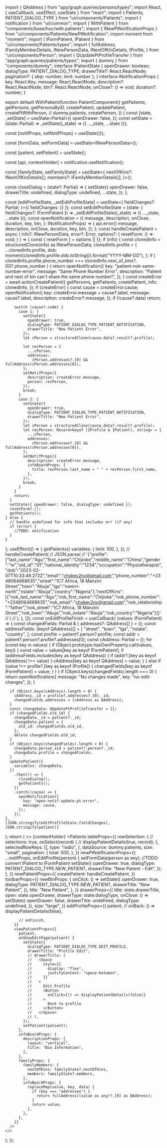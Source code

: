 import { QAddress } from "app/graph.queries/persons/types";
import React, { useCallback, useEffect, useState } from "react";
import { Patients, PATIENT_DIALOG_TYPE } from "ui/components/Patients";
import { notification } from "ui/common";
import { WithPatient } from "components/base/hoc/with.patients";
import { INewPtNotificationProps } from "ui/components/Patients/NewPtNotification";
import moment from "moment";
import { IFormPatient, IPatient } from "ui/components/Patients/types";
import {
  fullAddress,
  IFamilyMemberDetails,
  INewPersonData,
  INextOfKinDetails,
  IProfile,
} from "ui/components/Person";
import { QUpdatePtProfileTransfer } from "app/graph.queries/patients/types";
import { dummy } from "components/dummy";
interface IPatientState {
  openDrawer: boolean;
  dialogType: PATIENT_DIALOG_TYPE;
  drawerTitle?: React.ReactNode;
  pagination?: { skip: number; limit: number };
}
interface INotificationProps {
  key: React.Key;
  message: React.ReactNode;
  description?: React.ReactNode;
  btn?: React.ReactNode;
  onClose?: () => void;
  duration?: number;
}

export default WithPatient(function PatientComponent({
  getPatients,
  getPersons,
  getPersonsByID,
  createPatient,
  updatePatient,
  createPtWithPerson,
  // dummy.patients,
  createPerson,
}) {
  const [state, _setState] = useState<Partial<IPatientState>>({
    openDrawer: false,
  });
  const setState = (state: Partial<IPatientState>) =>
    _setState((_state) => ({ ..._state, ...state }));

  const [notifProps, setNotifProps] = useState<INewPtNotificationProps>({});

  const [formData, setFormData] = useState<INewPersonData<IFormPatient>>();

  const [patient, setPatient] = useState<IPatient>();

  const [api, contextHolder] = notification.useNotification();

  const [familyState, setFamilyState] = useState<{
    nextOfKins?: INextOfKinDetails[];
    members?: IFamilyMemberDetails[];
  }>();

  const closeDialog = (state?: Partial<IPatientState>) => {
    setState({
      openDrawer: false,
      drawerTitle: undefined,
      dialogType: undefined,
      ...state,
    });
  };

  const [editProfileState, _setEditProfileState] = useState<{
    fieldChanges?: Partial<IFormPatient>;
  }>({ fieldChanges: {} });
  const setEditProfileState = (state: { fieldChanges?: IFormPatient }) =>
    _setEditProfileState((_state) => ({ ..._state, ...state }));
  const openNotification = ({
    message,
    description,
    onClose,
    duration,
    key,
    btn,
  }: INotificationProps) => {
    api.error({
      message,
      description,
      onClose,
      duration,
      key,
      btn,
    });
  };
  const handleCreatePatient = async (
    info?: INewPersonData<IFormPatient>,
    error?: Error,
    options?: {
      resetForm: () => void;
    }
  ) => {
    const { resetForm } = options || {};
    if (info) {
      const clonedInfo = structuredClone(info) as INewPersonData<IFormPatient>;
      clonedInfo.profile = {
        ...clonedInfo.profile,
        dob: moment(clonedInfo.profile.dob.toString()).format("YYYY-MM-DD"),
      };
      if (
        clonedInfo.profile.phone_number ===
        clonedInfo.next_of_kins?.[0]?.phone_number
      ) {
        return openNotification({
          key: "patient-nok-same-number-error",
          message: "Same Phone Number Error",
          description:
            "Patient and next of kin can't share the same phone number!",
        });
      }
      const createError = await actionCreatePatient({
        getPersons,
        getPatients,
        createPatient,
        info: clonedInfo,
      });
      if (createError) {
        const cause = createError.cause;
        openNotification({
          key: createError.message + cause?.label,
          message: cause?.label,
          description: createError?.message,
        });
        if (!cause?.data) return;

        switch (cause?.code) {
          case 1: {
            setState({
              openDrawer: true,
              dialogType: PATIENT_DIALOG_TYPE.PATIENT_NOTIFICATION,
              drawerTitle: "New Patient Error",
            });
            let cPerson = structuredClone(cause.data?.result?.profile);

            let recPerson = {
              ...cPerson,
              addresses:
                cPerson.addresses?.[0] && fullAddress(cPerson.addresses[0]),
            };
            setNotifProps({
              description: createError.message,
              person: recPerson,
            });
            break;
          }
          case 2: {
            setState({
              openDrawer: true,
              dialogType: PATIENT_DIALOG_TYPE.PATIENT_NOTIFICATION,
              drawerTitle: "New Patient Error",
            });
            let cPerson = structuredClone(cause.data?.result?.profile);
            let recPerson: Record<keyof (IProfile & IPatient), string> = {
              ...cPerson,
              addresses:
                cPerson.addresses?.[0] && fullAddress(cPerson.addresses[0]),
            };
            setNotifProps({
              description: createError.message,
              infoBoardProps: {
                title: recPerson.last_name + " " + recPerson.first_name,
              },
            });
            break;
          }
        }
        return;
      }
      setState({ openDrawer: false, dialogType: undefined });
      resetForm?.();
      getPatients();
    } else {
      // handle undefined for info that includes err (if any)
      if (error) {
        //TODO: notification
      }
    }
  };
  useEffect(() => {
    getPatients({
      variables: {
        limit: 100,
      },
    });
    // handleCreatePatient(
    //   JSON.parse(
    //     '{"profile":{"last_name":"Agu","first_name":"Chijioke","middle_name":"Chima","gender":"m","old_id":"01","national_identity":"1234","occupation":"Physiotherapist","dob":"2023-02-07T10:33:49.272Z","email":"chokey2nv@gmail.com","phone_number":"+2348064668635","street":"IC7 Africa, 18 Manzini Street","town":"Abuja","lga":"owerri-north","nstate":"Abuja","country":"Nigeria"},"nextOfKins":[{"nok_last_name":"Agu","nok_first_name":"Chijioke","nok_phone_number":"+2348064668635","nok_email":"chokey2nv@gmail.com","nok_relationship":"father","nok_street":"IC7 Africa, 18 Manzini Street","nok_town":"Abuja","nok_nstate":"Abuja","nok_country":"Nigeria"}]}'
    //   )
    // );
  }, []);
  const onEditProfileFinish = useCallback(
    (values: IFormPatient) => {
      const changedFields: Partial<IFormPatient> & { addresses?: QAddress[] } =
        {};
      const addressFields: (keyof QAddress)[] = [
        "street",
        "town",
        "lga",
        "nstate",
        "country",
      ];
      const profile = patient?.person?.profile;
      const addr = patient?.person?.profile?.addresses[0];
      const cAddress: Partial<QAddress> = {};
      for (const key in values) {
        if (Object.prototype.hasOwnProperty.call(values, key)) {
          const value = values[key as keyof IFormPatient];
          if (addressFields.includes(key as keyof QAddress)) {
            if (addr?.[key as keyof QAddress] !== value) {
              cAddress[key as keyof QAddress] = value;
            }
          } else if (value !== profile?.[key as keyof IProfile]) {
            changedFields[key as keyof IFormPatient] = value;
          }
        }
      }
      if (Object.keys(changedFields).length === 0) {
        return openNotification({
          message: "No changes made",
          key: "no-edit-changes",
        });
      }

      if (Object.keys(cAddress).length > 0) {
        cAddress._id = profile?.addresses?.[0]._id;
        changedFields.addresses = [cAddress as QAddress];
      }
      const changeData: QUpdatePtProfileTransfer = {};
      if (changedFields.old_id) {
        changeData._id = patient?._id;
        changeData.patient = {
          old_id: changedFields.old_id,
        };
        delete changedFields.old_id;
      }
      if (Object.keys(changedFields).length > 0) {
        changeData.person_xid = patient?.person?._id;
        changeData.profile = changedFields;
      }
      updatePatient({
        variables: changeData,
      })
        .then(() => {
          closeDialog();
          getPatients();
        })
        .catch((cause) => {
          openNotification({
            key: "open-notif-update-pt-error",
            message: cause,
          });
        });
    },
    [JSON.stringify(editProfileState.fieldChanges), JSON.stringify(patient)]
  );
  return (
    <>
      {contextHolder}
      <Patients
        tableProps={{
          rowSelection: {
            // selections: true,
            onSelect(record) {
              // displayPatientDetails(true, record);
            },
            selectedRowKeys: [],
            type: "radio",
          },
          dataSource: dummy.patients,
          size: "small",
          pagination: {
            total: 500,
          },
        }}
        newPtNotificationProps={{
          ...notifProps,
          onEditProfile(person) {
            setFormData(person as any); //TODO: convert IPatient to IFormPatient
            setState({
              openDrawer: true,
              dialogType: PATIENT_DIALOG_TYPE.NEW_PATIENT,
              drawerTitle: "New Patient - Edit",
            });
          },
        }}
        newPatientProps={{
          createPatient: handleCreatePatient,
        }}
        toolbarProps={{
          newBtnProps: {
            onClick: () =>
              setState({
                openDrawer: true,
                dialogType: PATIENT_DIALOG_TYPE.NEW_PATIENT,
                drawerTitle: "New Patient",
              }),
            title: "New Patient",
          },
        }}
        drawerProps={{
          title: state.drawerTitle,
          open: state.openDrawer,
          drawerType: state.dialogType,
          onClose: () =>
            setState({
              openDrawer: false,
              drawerTitle: undefined,
              dialogType: undefined,
            }),
          size: "large",
        }}
        editProfileProps={{
          patient,
          // onBack: () => displayPatientDetails(false),

          // onFinish,
        }}
        viewPatientProps={{
          patient,
          onShowEditPage(patient) {
            setState({
              dialogType: PATIENT_DIALOG_TYPE.EDIT_PROFILE,
              drawerTitle: "Profile Edit",
              // drawerTitle: (
              //   <Space
              //     style={{
              //       display: "flex",
              //       justifyContent: "space-between",
              //     }}
              //   >
              //     Edit Profile
              //     <Button
              //       onClick={() => displayPatientDetails(false)}
              //     >
              //       Back to profile
              //     </Button>
              //   </Space>
              // ),
            });
            setPatient(patient);
          },
          infoBoardProps: {
            descriptionProps: {
              layout: "vertical",
              title: "Bio Information",
            },
          },
          familyProps: {
            familyMembers: {
              nextOfKins: familyState?.nextOfKins,
              members: familyState?.members,
            },
            infoBoardProps: {
              replaceMap(value, key, data) {
                if (key === "addresses") {
                  return fullAddress((value as any)?.[0] as QAddress);
                }
                return value;
              },
            },
          },
        }}
      />
    </>
  );
});
